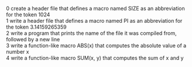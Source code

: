 0 create a header file that defines a macro named SIZE as an abbreviation for the token 1024  
1 write a header file that defines a macro named PI as an abbreviation for the token 3.14159265359  
2 write a program that prints the name of the file it was compiled from, followed by a new line  
3 write a function-like macro ABS(x) that computes the absolute value of a number x  
4 write a function-like macro SUM(x, y) that computes the sum of x and y  
